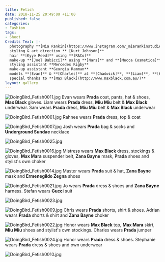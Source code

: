 ```yaml
---
title: Fetish
date: 2018-11-25 20:49:00 +11:00
published: false
categories:
- Fashion
tags:
- Shoot
Credits Text: |-
  photography **[Mia Rankin](https://www.instagram.com/_miarankinstudio/)**
  styling & art direction ** [Kurt Johnson]**
  hair **[Kyye Reed]** using **[R&Co]**
  make-up **[Joel Babicci]** using **[Nars]** and **[Mecca Cosmetica]**
  styling assistant **Mercedes Rigby**
  make-up assistant **Georgia Ramman**
  models **[Evan]** & **[Charles]** at **[Chadwick]**, **[Liam]**, **[Chris H]** & **[Hema]** at **[Debut]**, **[Ange]** & **[Honor]** at **[Kult]**, **[Emma]**, **[Josh]**, **[Sam]**, **[Steph]**. **[Adrian]**, **[Rahnee]**, **[Jo]**. **[Stefan]** & **[Peter]**
  special thanks to **[Max Black](http://www.maxblack.com.au/)**
layout: gallery
---
```


![DoingBird_Fetish0011.jpg](/uploads/DoingBird_Fetish0011.jpg)
Evan wears **Prada** coat, pants, hat & shoes, **Max Black** gloves. Liam wears **Prada** dress, **Miu Miu** belt & **Max Black** underwear. Sam wears **Prada** dress, **Miu Miu** belt & **Max Black** underwear

![DoingBird_Fetish0001.jpg](/uploads/DoingBird_Fetish0001.jpg)
Rahnee wears **Prada** dress, top & coat

![DoingBird_Fetish0007.jpg](/uploads/DoingBird_Fetish0007.jpg)
Josh wears **Prada** bag & socks and **Underground Sundae** necklace

![DoingBird_Fetish0025.jpg](/uploads/DoingBird_Fetish0025.jpg)

![DoingBird_Fetish0016.jpg](/uploads/DoingBird_Fetish0016.jpg)
Mistress wears **Max Black** dress, stockings & gloves, **Max Mara** suspender belt, **Zana Bayne** mask, **Prada** shoes and stylist's own choker

![DoingBird_Fetish0014.jpg](/uploads/DoingBird_Fetish0014.jpg)
Master wears **Prada** suit & hat, **Zana Bayne** mask and **Ermenegildo Zegna** shoes

![DoingBird_Fetish0021.jpg](/uploads/DoingBird_Fetish0021.jpg)
Jo wears **Prada** dress & shoes and **Zana Bayne** harness. Stefan wears **Gucci** suit

![DoingBird_Fetish0023.jpg](/uploads/DoingBird_Fetish0023.jpg)

![DoingBird_Fetish0009.jpg](/uploads/DoingBird_Fetish0009.jpg)
Chris wears **Prada** shorts, shirt & shoes. Adrian wears **Prada** shorts & shirt and **Zana Bayne** choker

![DoingBird_Fetish0022.jpg](/uploads/DoingBird_Fetish0022.jpg)
Honor wears **Max Black** top, **Max Mara** skirt, **Miu Miu** shoes and stylist's own stockings. Charles wears **Prada** jumper

![DoingBird_Fetish0024.jpg](/uploads/DoingBird_Fetish0024.jpg)
Honor wears **Prada** dress & shoes. Stephanie wears **Prada** dress & shoes and own underwear

![DoingBird_Fetish0010.jpg](/uploads/DoingBird_Fetish0010.jpg)




